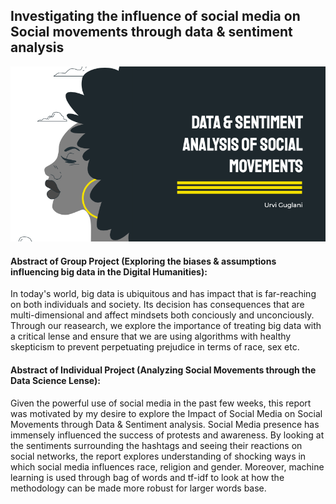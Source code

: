 ## Investigating the influence of social media on Social movements through data &amp; sentiment analysis
![HeaderImage](readMe_img.png)


#### Abstract of Group Project (Exploring the biases & assumptions influencing big data in the Digital Humanities):

In today's world, big data is ubiquitous and has impact that is far-reaching on both individuals and society. Its decision has consequences that are multi-dimensional and affect mindsets both conciously and unconciously. Through our reasearch, we explore the importance of treating big data with a critical lense and ensure that we are using algorithms with healthy skepticism to prevent perpetuating prejudice in terms of race, sex etc. 

#### Abstract of Individual Project (Analyzing Social Movements through the Data Science Lense):

Given the powerful use of social media in the past few weeks, this report was motivated by my desire to explore the Impact of Social Media on Social Movements through Data & Sentiment analysis. Social Media presence has immensely influenced the success of protests and awareness. By looking at the sentiments surrounding the hashtags and seeing their reactions on social networks, the report explores understanding of shocking ways in which social media influences race, religion and gender. Moreover, machine learning is used through bag of words and tf-idf to look at how the methodology can be made more robust for larger words base. 
